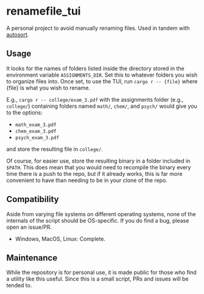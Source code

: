 # renamefile_tui
A personal project to avoid manually renaming files. Used in tandem with [autosort](github.com/anshmendiratta/autosortassignments).

## Usage
It looks for the names of folders listed inside the directory stored in the environment variable `ASSIGNMENTS_DIR`. Set this to whatever folders you wish to organize files into.
Once set, to use the TUI, run `cargo r -- {file}` where {file} is what you wish to rename.

E.g., `cargo r -- college/exam_3.pdf` with the assignments folder (e.g., `college/`) containing folders named `math/`, `chem/`, and `psych/` would give you to the options: 
- `math_exam_3.pdf`
- `chem_exam_3.pdf`
- `psych_exam_3.pdf` 

and store the resulting file in `college/`.

Of course, for easier use, store the resulting binary in a folder included in `$PATH`. This does mean that you would need to recompile the binary every time there is a push to the repo, but if it already works, this is far more convenient to have than needing to be in your clone of the repo.

## Compatibility
Aside from varying file systems on different operating systems, none of the internals of the script should be OS-specific. If you do find a bug, please open an issue/PR.

- Windows, MacOS, Linux: Complete.

## Maintenance
While the repository is for personal use, it is made public for those who find a utility like this useful. Since this is a small script, PRs and issues will be tended to.
